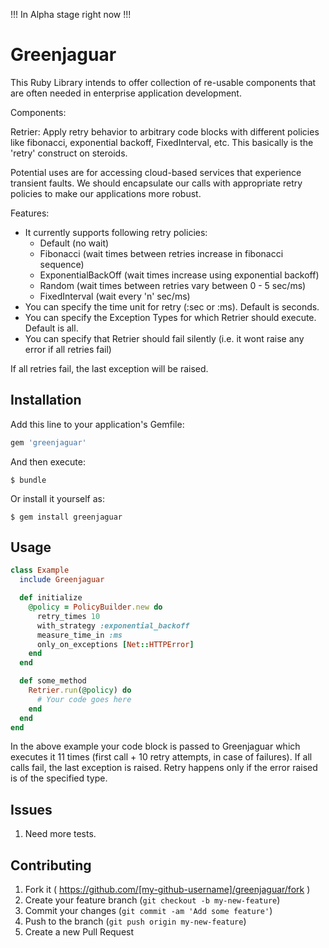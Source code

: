 !!! In Alpha stage right now !!!

# Greenjaguar

This Ruby Library intends to offer collection of re-usable components that are often needed in
enterprise application development.

Components:

Retrier: Apply retry behavior to arbitrary code blocks with different policies like fibonacci,
exponential backoff, FixedInterval, etc. This basically is the 'retry' construct on steroids.

Potential uses are for accessing cloud-based services that experience transient faults. We should encapsulate our calls
with appropriate retry policies to make our applications more robust.

Features:
* It currently supports following retry policies:
    * Default (no wait)
    * Fibonacci (wait times between retries increase in fibonacci sequence)
    * ExponentialBackOff (wait times increase using exponential backoff)
    * Random (wait times between retries vary between 0 - 5 sec/ms)
    * FixedInterval (wait every 'n' sec/ms)
* You can specify the time unit for retry (:sec or :ms). Default is seconds.
* You can specify the Exception Types for which Retrier should execute. Default is all.
* You can specify that Retrier should fail silently (i.e. it wont raise any error if all retries fail)

If all retries fail, the last exception will be raised.

## Installation

Add this line to your application's Gemfile:

```ruby
gem 'greenjaguar'
```

And then execute:

    $ bundle

Or install it yourself as:

    $ gem install greenjaguar

## Usage
```ruby
class Example
  include Greenjaguar

  def initialize
    @policy = PolicyBuilder.new do
      retry_times 10
      with_strategy :exponential_backoff
      measure_time_in :ms
      only_on_exceptions [Net::HTTPError]
    end
  end

  def some_method
    Retrier.run(@policy) do
      # Your code goes here
    end
  end
end
```
In the above example your code block is passed to Greenjaguar which executes it 11 times
(first call + 10 retry attempts, in case of failures).
If all calls fail, the last exception is raised. Retry happens only if the error raised is of the
specified type.

## Issues

1. Need more tests.

## Contributing

1. Fork it ( https://github.com/[my-github-username]/greenjaguar/fork )
2. Create your feature branch (`git checkout -b my-new-feature`)
3. Commit your changes (`git commit -am 'Add some feature'`)
4. Push to the branch (`git push origin my-new-feature`)
5. Create a new Pull Request
